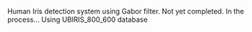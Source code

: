 Human Iris detection system using Gabor filter. Not yet completed. In the process...
Using UBIRIS_800_600 database

